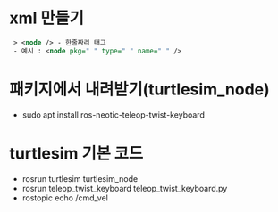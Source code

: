 # xml 만들기

```xml
 > <node /> - 한줄짜리 태그
 - 예시 : <node pkg=" " type=" " name=" " />
```

# 패키지에서 내려받기(turtlesim_node)
- sudo apt install ros-neotic-teleop-twist-keyboard

# turtlesim 기본 코드
- rosrun turtlesim turtlesim_node
- rosrun teleop_twist_keyboard teleop_twist_keyboard.py
- rostopic echo /cmd_vel

#
